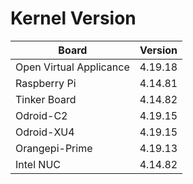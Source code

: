 
# Kernel Version

| Board | Version |
|-------|---------|
| Open Virtual Applicance | 4.19.18 |
| Raspberry Pi | 4.14.81 |
| Tinker Board | 4.14.82 |
| Odroid-C2 | 4.19.15 |
| Odroid-XU4 | 4.19.15 |
| Orangepi-Prime | 4.19.13 |
| Intel NUC | 4.14.82 |
